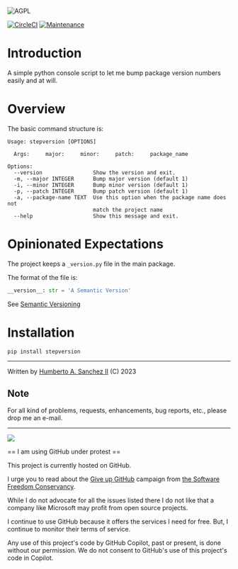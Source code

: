 ![](https://github.com/hasii2011/code-ally-basic/blob/master/developer/agpl-license-web-badge-version-2-256x48.png "AGPL")

[![CircleCI](https://dl.circleci.com/status-badge/img/gh/hasii2011/stepversion/tree/master.svg?style=shield)](https://dl.circleci.com/status-badge/redirect/gh/hasii2011/stepversion/master)
[![Maintenance](https://img.shields.io/badge/Maintained%3F-yes-green.svg)](https://GitHub.com/Naereen/StrapDown.js/graphs/commit-activity)


# Introduction

A simple python console script to let me bump package version numbers easily and at will.

# Overview

The basic command structure is:

```
Usage: stepversion [OPTIONS]

  Args:     major:     minor:     patch:     package_name

Options:
  --version                Show the version and exit.
  -m, --major INTEGER      Bump major version (default 1)
  -i, --minor INTEGER      Bump minor version (default 1)
  -p, --patch INTEGER      Bump patch version (default 1)
  -a, --package-name TEXT  Use this option when the package name does not
                           match the project name
  --help                   Show this message and exit.

```

# Opinionated Expectations

The project keeps a `_version.py` file in the main package.

The format of the file is:

```python
__version__: str = 'A Semantic Version'
```

See [Semantic Versioning](https://semver.org)

# Installation

```pip install stepversion```


___

Written by <a href="mailto:email@humberto.a.sanchez.ii@gmail.com?subject=Hello Humberto">Humberto A. Sanchez II</a>  (C) 2023

 


## Note
For all kind of problems, requests, enhancements, bug reports, etc.,
please drop me an e-mail.
___


![](https://github.com/hasii2011/code-ally-basic/blob/master/developer/SillyGitHub.png)

== I am using GitHub under protest ==

This project is currently hosted on GitHub.  

I urge you to read about the
[Give up GitHub](https://GiveUpGitHub.org) campaign from
[the Software Freedom Conservancy](https://sfconservancy.org).

While I do not advocate for all the issues listed there I do not like that
a company like Microsoft may profit from open source projects.

I continue to use GitHub because it offers the services I need for free.  But, I continue
to monitor their terms of service.

Any use of this project's code by GitHub Copilot, past or present, is done
without our permission.  We do not consent to GitHub's use of this project's
code in Copilot.
